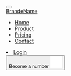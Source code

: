 <!DOCTYPE html>
<html lang="en">
  <head>
    <meta charset="utf-8" />
    <meta name="viewport" content="width=device-width, initial-scale=1" />
    <title>Project</title>
    <link
      href="https://cdn.jsdelivr.net/npm/bootstrap@5.3.3/dist/css/bootstrap.min.css"
      rel="stylesheet"
      integrity="sha384-QWTKZyjpPEjISv5WaRU9OFeRpok6YctnYmDr5pNlyT2bRjXh0JMhjY6hW+ALEwIH"
      crossorigin="anonymous"
    />
  </head>
  <body>
    <!-- nav -->
    <nav class="navbar navbar-expand-lg container-xl">
      <div class="container-fluid ">
        <button
          class="navbar-toggler"
          type="button"
          data-bs-toggle="collapse"
          data-bs-target="#navbarTogglerDemo01"
          aria-controls="navbarTogglerDemo01"
          aria-expanded="false"
          aria-label="Toggle navigation"
        >
          <span class="navbar-toggler-icon"></span>
        </button>
        <div class="collapse navbar-collapse" id="navbarTogglerDemo01">
          <a class="navbar-brand" href="#">BrandeName</a>
          <ul class="navbar-nav me-auto mb-2 mb-lg-0 p-4">
            <li class="nav-item">
              <a class="nav-link active" aria-current="page" href="#">Home</a>
            </li>
            <li class="nav-item">
              <a class="nav-link active" aria-current="page" href="#">Product</a>
            </li>
            <li class="nav-item">
              <a class="nav-link active" aria-current="page" href="#">Pricing</a>
            </li>
            <li class="nav-item">
              <a class="nav-link active" aria-current="page" href="#">Contact</a>
            </li>
          </ul>
          <li class="d-flex p-4">
            <a class="nav-link active" aria-current="page" href="#">Login</a>
          </li>
          <form class="d-flex" role="search">
            <button class="btn btn-primary tc-white" type="submit">
             Become a number <img src="./assates/img/arrow-right.png" alt="arrow">
            </button>
          </form>
        </div>
      </div>
    </nav>
    <!-- nav end -->
    <script
      src="https://cdn.jsdelivr.net/npm/bootstrap@5.3.3/dist/js/bootstrap.bundle.min.js"
      integrity="sha384-YvpcrYf0tY3lHB60NNkmXc5s9fDVZLESaAA55NDzOxhy9GkcIdslK1eN7N6jIeHz"
      crossorigin="anonymous"
    ></script>
  </body>
</html>
